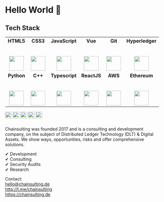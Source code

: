 # Hello World 👋

## Tech Stack

<table>
  <tbody>
    <tr valign="top">
      <td width="16%" align="center">
        <strong>HTML5</strong><br><br><br>
        <img height="48px" src="https://cdn.svgporn.com/logos/html-5.svg">
      </td>
      <td width="16%" align="center">
        <strong>CSS3</strong><br><br><br>
        <img height="48px" src="https://cdn.svgporn.com/logos/css-3.svg">
      </td>
      <td width="16%" align="center">
        <strong>JavaScript</strong><br><br><br>
        <img height="48px" src="https://cdn.svgporn.com/logos/javascript.svg">
      </td>
      <td width="16%" align="center">
        <strong>Vue</strong><br><br><br>
        <img height="48px" src="https://cdn.svgporn.com/logos/vue.svg">
      </td>
      <td width="16%" align="center">
        <strong>Git</strong><br><br><br>
        <img height="48px" src="https://cdn.svgporn.com/logos/git-icon.svg">
      </td>
      <td width="16%" align="center">
        <strong>Hyperledger</strong><br><br><br>
        <img height="48px" src="https://cdn.svgporn.com/logos/ibm.svg">
      </td>
    </tr>
    <tr valign="top">
      <td width="16%" align="center">
        <strong>Python</strong><br><br><br>
        <img height="48px" src="https://cdn.svgporn.com/logos/python.svg">
      </td>
      <td width="16%" align="center">
        <strong>C++</strong><br><br><br>
        <img height="48px" src="https://cdn.svgporn.com/logos/c-plusplus.svg">
      </td>
      <td width="16%" align="center">
        <strong>Typescript</strong><br><br><br>
        <img height="48px" src="https://cdn.svgporn.com/logos/typescript-icon.svg">
      </td>
      <td width="16%" align="center">
        <strong>ReactJS</strong><br><br><br>
        <img height="48px" src="https://cdn.svgporn.com/logos/react.svg">
      </td>
      <td width="16%" align="center">
        <strong>AWS</strong><br><br><br>
        <img height="48px" src="https://cdn.svgporn.com/logos/aws.svg">
      </td>
      <td width="16%" align="center">
        <strong>Ethereum</strong><br><br><br>
        <img height="48px" src="https://cdn.svgporn.com/logos/ethereum.svg">
      </td>
    </tr>
  </tbody>
</table>

<a href="https://chainsulting.de">
  <img align="left" alt="Chainsulting - Website" width="22px" src="https://cdn.jsdelivr.net/npm/simple-icons@v3/icons/firefoxbrowser.svg"/>
</a>
<a href="https://linkedin.com/company/chainsulting">
  <img align="left" alt="Chainsulting - LinkedIn" width="22px" src="https://cdn.jsdelivr.net/npm/simple-icons@v3/icons/linkedin.svg"/>
</a>
<a href="https://www.instagram.com/chainsulting/">
  <img align="left" alt="Chainsulting - Instagram" width="22px" src="https://cdn.jsdelivr.net/npm/simple-icons@v3/icons/instagram.svg"/>
</a>
<a href="https://twitter.com/chainsulting">
  <img align="left" alt="Chainsulting - Twitter" width="22px" src="https://cdn.jsdelivr.net/npm/simple-icons@v3/icons/twitter.svg"/>
</a>
<a href="https://t.me/chainsulting">
  <img align="left" alt="Chainsulting - Telegram" width="22px" src="https://cdn.jsdelivr.net/npm/simple-icons@v3/icons/telegram.svg"/>
</a>
<br />
<br />

Chainsulting was founded 2017 and is a consulting and development company, on the subject of Distributed Ledger Technology (DLT) & Digital Assets. We show ways, opportunities, risks and offer comprehensive solutions. 

✔ Development<br>
✔ Consulting <br>
✔ Security Audits<br>
✔ Research<br>

Contact:<br>
hello@chainsulting.de<br>
http://t.me/chainsulting<br>
https://chainsulting.de<br>
